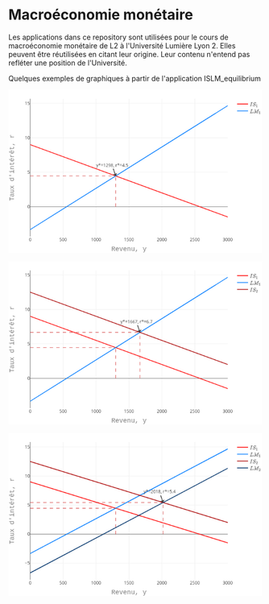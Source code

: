 # Macroéconomie monétaire

Les applications dans ce repository sont utilisées pour le cours de macroéconomie monétaire de L2 à l'Université Lumière Lyon 2. Elles peuvent être réutilisées en citant leur origine. Leur contenu n'entend pas refléter une position de l'Université.

Quelques exemples de graphiques à partir de l'application ISLM_equilibrium

!["Equilibre initial"](www/islm_eq.png)

!["Choc sur IS"](www/islm_choc_is.png)

!["Choc sur IS et LM"](www/islm_choc_islm.png)